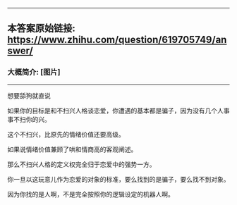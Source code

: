 ----------------------------------------
## 本答案原始链接: https://www.zhihu.com/question/619705749/answer/
### 大概简介: [图片]
----------------------------------------
想要舔狗就直说

如果你的目标是和不扫兴人格谈恋爱，你遭遇的基本都是骗子，因为没有几个人事事不扫你的兴。

这个不扫兴，比原先的情绪价值还要高级。

如果说情绪价值兼顾了哄和情商高的客观阐述。

那么不扫兴人格的定义权完全归于恋爱中的强势一方。

你一旦以这玩意儿作为恋爱的对象的标准，要么找到的是骗子，要么找不到对象。

因为你找的是人啊，不是完全按照你的逻辑设定的机器人啊。